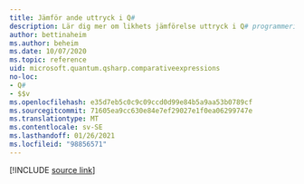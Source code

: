 ```yaml
---
title: Jämför ande uttryck i Q#
description: Lär dig mer om likhets jämförelse uttryck i Q# programmeringsspråk.
author: bettinaheim
ms.author: beheim
ms.date: 10/07/2020
ms.topic: reference
uid: microsoft.quantum.qsharp.comparativeexpressions
no-loc:
- Q#
- $$v
ms.openlocfilehash: e35d7eb5c0c9c09ccd0d99e84b5a9aa53b0789cf
ms.sourcegitcommit: 71605ea9cc630e84e7ef29027e1f0ea06299747e
ms.translationtype: MT
ms.contentlocale: sv-SE
ms.lasthandoff: 01/26/2021
ms.locfileid: "98856571"
---
```

<!---
# Comparative expressions in Q#
-->

[!INCLUDE [source link](~/includes/qsharp-language/Specifications/Language/3_Expressions/ComparativeExpressions.md)]

